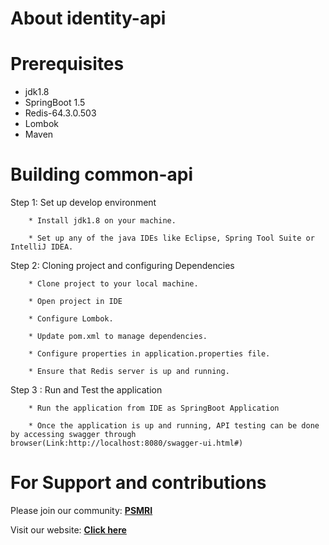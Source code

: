 # About identity-api




# Prerequisites

* jdk1.8
* SpringBoot 1.5
* Redis-64.3.0.503
* Lombok
* Maven

# Building common-api
Step 1: Set up develop environment

        * Install jdk1.8 on your machine.
    
        * Set up any of the java IDEs like Eclipse, Spring Tool Suite or IntelliJ IDEA.
        
       
 Step 2: Cloning project and configuring Dependencies
  
        * Clone project to your local machine.
    
        * Open project in IDE
    
        * Configure Lombok.
    
        * Update pom.xml to manage dependencies.
     
        * Configure properties in application.properties file. 
     
        * Ensure that Redis server is up and running.

Step 3 : Run and Test the application
     
        * Run the application from IDE as SpringBoot Application
    
        * Once the application is up and running, API testing can be done by accessing swagger through browser(Link:http://localhost:8080/swagger-ui.html#)

# For Support and contributions

Please join our community: [**PSMRI**](https://github.com/PSMRI)

Visit our website: [**Click here**]()
